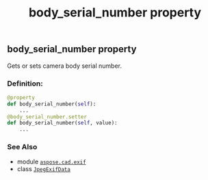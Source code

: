 ﻿---
title: body_serial_number property
second_title: Aspose.CAD for Python via .NET API References
description: 
type: docs
weight: 90
url: /python-net/aspose.cad.exif/jpegexifdata/body_serial_number/
is_root: false
---

## body_serial_number property


Gets or sets camera body serial number.
### Definition:
```python
@property
def body_serial_number(self):
    ...
@body_serial_number.setter
def body_serial_number(self, value):
    ...
```

### See Also
* module [`aspose.cad.exif`](../../)
* class [`JpegExifData`](/cad/python-net/aspose.cad.exif/jpegexifdata)
